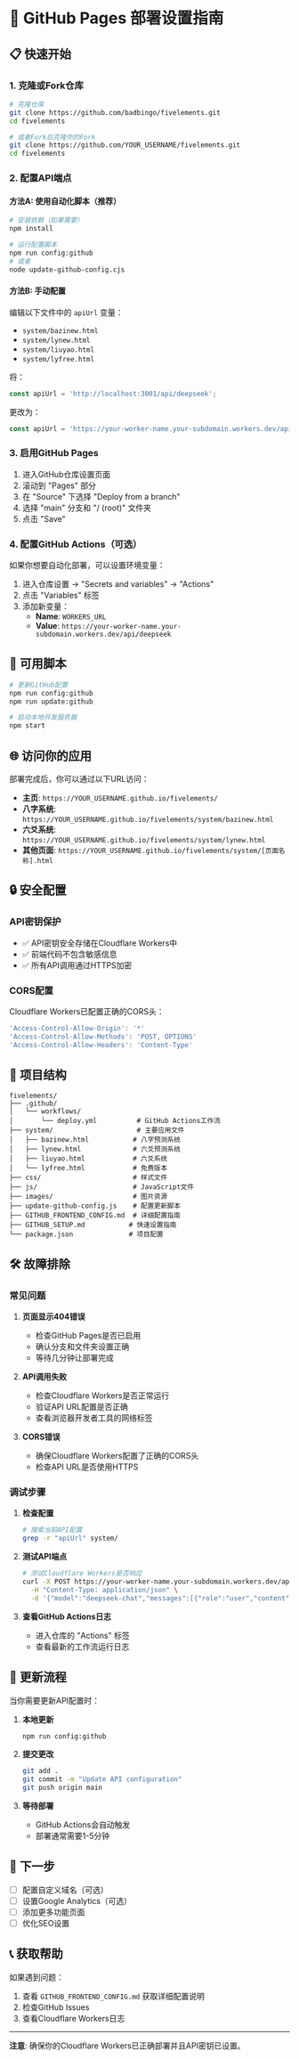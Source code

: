 # 🚀 GitHub Pages 部署设置指南

## 📋 快速开始

### 1. 克隆或Fork仓库
```bash
# 克隆仓库
git clone https://github.com/badbingo/fivelements.git
cd fivelements

# 或者Fork后克隆你的Fork
git clone https://github.com/YOUR_USERNAME/fivelements.git
cd fivelements
```

### 2. 配置API端点

#### 方法A: 使用自动化脚本（推荐）
```bash
# 安装依赖（如果需要）
npm install

# 运行配置脚本
npm run config:github
# 或者
node update-github-config.cjs
```

#### 方法B: 手动配置
编辑以下文件中的 `apiUrl` 变量：
- `system/bazinew.html`
- `system/lynew.html`
- `system/liuyao.html`
- `system/lyfree.html`

将：
```javascript
const apiUrl = 'http://localhost:3001/api/deepseek';
```

更改为：
```javascript
const apiUrl = 'https://your-worker-name.your-subdomain.workers.dev/api/deepseek';
```

### 3. 启用GitHub Pages

1. 进入GitHub仓库设置页面
2. 滚动到 "Pages" 部分
3. 在 "Source" 下选择 "Deploy from a branch"
4. 选择 "main" 分支和 "/ (root)" 文件夹
5. 点击 "Save"

### 4. 配置GitHub Actions（可选）

如果你想要自动化部署，可以设置环境变量：

1. 进入仓库设置 → "Secrets and variables" → "Actions"
2. 点击 "Variables" 标签
3. 添加新变量：
   - **Name**: `WORKERS_URL`
   - **Value**: `https://your-worker-name.your-subdomain.workers.dev/api/deepseek`

## 🔧 可用脚本

```bash
# 更新GitHub配置
npm run config:github
npm run update:github

# 启动本地开发服务器
npm start
```

## 🌐 访问你的应用

部署完成后，你可以通过以下URL访问：

- **主页**: `https://YOUR_USERNAME.github.io/fivelements/`
- **八字系统**: `https://YOUR_USERNAME.github.io/fivelements/system/bazinew.html`
- **六爻系统**: `https://YOUR_USERNAME.github.io/fivelements/system/lynew.html`
- **其他页面**: `https://YOUR_USERNAME.github.io/fivelements/system/[页面名称].html`

## 🔒 安全配置

### API密钥保护
- ✅ API密钥安全存储在Cloudflare Workers中
- ✅ 前端代码不包含敏感信息
- ✅ 所有API调用通过HTTPS加密

### CORS配置
Cloudflare Workers已配置正确的CORS头：
```javascript
'Access-Control-Allow-Origin': '*'
'Access-Control-Allow-Methods': 'POST, OPTIONS'
'Access-Control-Allow-Headers': 'Content-Type'
```

## 📁 项目结构

```
fivelements/
├── .github/
│   └── workflows/
│       └── deploy.yml          # GitHub Actions工作流
├── system/                     # 主要应用文件
│   ├── bazinew.html           # 八字预测系统
│   ├── lynew.html             # 六爻预测系统
│   ├── liuyao.html            # 六爻系统
│   └── lyfree.html            # 免费版本
├── css/                       # 样式文件
├── js/                        # JavaScript文件
├── images/                    # 图片资源
├── update-github-config.js    # 配置更新脚本
├── GITHUB_FRONTEND_CONFIG.md  # 详细配置指南
├── GITHUB_SETUP.md           # 快速设置指南
└── package.json              # 项目配置
```

## 🛠️ 故障排除

### 常见问题

1. **页面显示404错误**
   - 检查GitHub Pages是否已启用
   - 确认分支和文件夹设置正确
   - 等待几分钟让部署完成

2. **API调用失败**
   - 检查Cloudflare Workers是否正常运行
   - 验证API URL配置是否正确
   - 查看浏览器开发者工具的网络标签

3. **CORS错误**
   - 确保Cloudflare Workers配置了正确的CORS头
   - 检查API URL是否使用HTTPS

### 调试步骤

1. **检查配置**
   ```bash
   # 搜索当前API配置
   grep -r "apiUrl" system/
   ```

2. **测试API端点**
   ```bash
   # 测试Cloudflare Workers是否响应
   curl -X POST https://your-worker-name.your-subdomain.workers.dev/api/deepseek \
     -H "Content-Type: application/json" \
     -d '{"model":"deepseek-chat","messages":[{"role":"user","content":"test"}]}'
   ```

3. **查看GitHub Actions日志**
   - 进入仓库的 "Actions" 标签
   - 查看最新的工作流运行日志

## 📝 更新流程

当你需要更新API配置时：

1. **本地更新**
   ```bash
   npm run config:github
   ```

2. **提交更改**
   ```bash
   git add .
   git commit -m "Update API configuration"
   git push origin main
   ```

3. **等待部署**
   - GitHub Actions会自动触发
   - 部署通常需要1-5分钟

## 🎯 下一步

- [ ] 配置自定义域名（可选）
- [ ] 设置Google Analytics（可选）
- [ ] 添加更多功能页面
- [ ] 优化SEO设置

## 📞 获取帮助

如果遇到问题：
1. 查看 `GITHUB_FRONTEND_CONFIG.md` 获取详细配置说明
2. 检查GitHub Issues
3. 查看Cloudflare Workers日志

---

**注意**: 确保你的Cloudflare Workers已正确部署并且API密钥已设置。